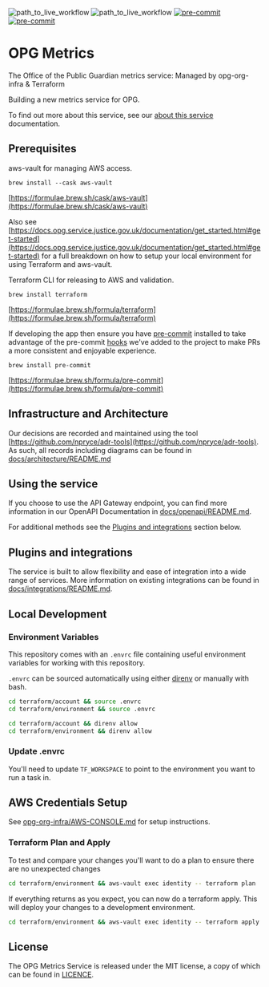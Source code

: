 ![path_to_live_workflow](https://github.com/ministryofjustice/opg-metrics/actions/workflows/path_to_live_workflow.yml/badge.svg)
![path_to_live_workflow](https://img.shields.io/github/license/ministryofjustice/opg-metrics.svg)
[![pre-commit](https://img.shields.io/badge/pre--commit-enabled-brightgreen?logo=pre-commit&logoColor=white)](https://github.com/pre-commit/pre-commit)
[![pre-commit](https://github.com/ministryofjustice/opg-metrics/workflows/Swagger-Documentation/badge.svg)](https://github.com/ministryofjustice/opg-metrics/workflows/Swagger-Documentation)

# OPG Metrics

The Office of the Public Guardian metrics service: Managed by opg-org-infra &amp; Terraform

Building a new metrics service for OPG.

To find out more about this service, see our [about this service](ABOUT_THIS_SERVICE.md) documentation.

## Prerequisites

aws-vault for managing AWS access.

`brew install --cask aws-vault`

[https://formulae.brew.sh/cask/aws-vault](https://formulae.brew.sh/cask/aws-vault)

Also see [https://docs.opg.service.justice.gov.uk/documentation/get_started.html#get-started](https://docs.opg.service.justice.gov.uk/documentation/get_started.html#get-started) for a full breakdown on how to setup your local environment for using Terraform and aws-vault.

Terraform CLI for releasing to AWS and validation.

`brew install terraform`

[https://formulae.brew.sh/formula/terraform](https://formulae.brew.sh/formula/terraform)

If developing the app then ensure you have [pre-commit](https://pre-commit.com/) installed to take advantage of the pre-commit [hooks](.pre-commit-config.yaml) we've added to the project to make PRs a more consistent and enjoyable experience.

`brew install pre-commit`

[https://formulae.brew.sh/formula/pre-commit](https://formulae.brew.sh/formula/pre-commit)

## Infrastructure and Architecture

Our decisions are recorded and maintained using the tool [https://github.com/npryce/adr-tools](https://github.com/npryce/adr-tools). As such, all records including diagrams can be found in [docs/architecture/README.md](docs/architecture/README.md)

## Using the service

If you choose to use the API Gateway endpoint, you can find more information in our OpenAPI Documentation in [docs/openapi/README.md](docs/openapi/README.md).

For additional methods see the [Plugins and integrations](#plugins-and-integrations) section below.

## Plugins and integrations

The service is built to allow flexibility and ease of integration into a wide range of services. More information on existing integrations can be found in [docs/integrations/README.md](docs/integrations/README.md).

## Local Development

### Environment Variables

This repository comes with an `.envrc` file containing useful environment variables for working with this repository.

`.envrc` can be sourced automatically using either [direnv](https://direnv.net) or manually with bash.

```bash
cd terraform/account && source .envrc
cd terraform/environment && source .envrc
```

```bash
cd terraform/account && direnv allow
cd terraform/environment && direnv allow
```

### Update .envrc

You'll need to update `TF_WORKSPACE` to point to the environment you want to run a task in.

## AWS Credentials Setup

See [opg-org-infra/AWS-CONSOLE.md](https://github.com/ministryofjustice/opg-org-infra/blob/master/AWS-CONSOLE.md) for setup instructions.


### Terraform Plan and Apply

To test and compare your changes you'll want to do a plan to ensure there are no unexpected changes

```bash
cd terraform/environment && aws-vault exec identity -- terraform plan
```

If everything returns as you expect, you can now do a terraform apply. This will deploy your changes to a development environment.

```bash
cd terraform/environment && aws-vault exec identity -- terraform apply
```

## License

The OPG Metrics Service is released under the MIT license, a copy of which can be found in [LICENCE](LICENCE).
